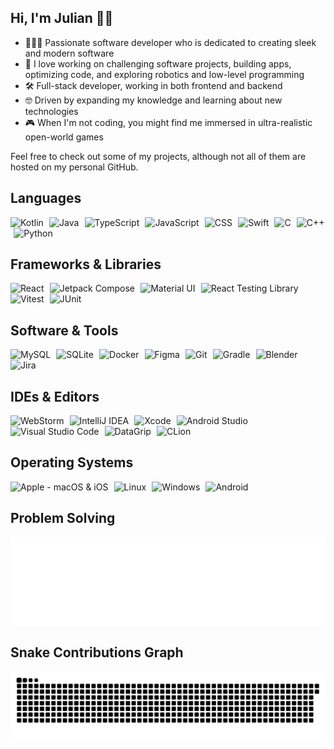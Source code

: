 ## Hi, I'm Julian 👋🏻
* 👨🏻‍💻 Passionate software developer who is dedicated to creating sleek and modern software
* 💯 I love working on challenging software projects, building apps, optimizing code, and exploring robotics and low-level programming
* 🛠️ Full-stack developer, working in both frontend and backend
* 🤓 Driven by expanding my knowledge and learning about new technologies
* 🎮 When I'm not coding, you might find me immersed in ultra-realistic open-world games

Feel free to check out some of my projects, although not all of them are hosted on my personal GitHub.

<!-- Skill icons listed separately for custom spacing and tooltips. Images change color according to theme preferences. -->
## Languages
<picture>
  <source media="(prefers-color-scheme: dark)" srcset="https://skillicons.dev/icons?i=kotlin&theme=dark">
  <source media="(prefers-color-scheme: light)" srcset="https://skillicons.dev/icons?i=kotlin&theme=light">
  <img src="https://skillicons.dev/icons?i=kotlin&theme=dark" alt="Kotlin" title="Kotlin">
</picture>
&VeryThinSpace;
<picture>
  <source media="(prefers-color-scheme: dark)" srcset="https://skillicons.dev/icons?i=java&theme=dark">
  <source media="(prefers-color-scheme: light)" srcset="https://skillicons.dev/icons?i=java&theme=light">
  <img src="https://skillicons.dev/icons?i=java&theme=dark" alt="Java" title="Java">
</picture>
&VeryThinSpace;
<picture>
  <source media="(prefers-color-scheme: dark)" srcset="https://skillicons.dev/icons?i=ts&theme=dark">
  <source media="(prefers-color-scheme: light)" srcset="https://skillicons.dev/icons?i=ts&theme=light">
  <img src="https://skillicons.dev/icons?i=ts&theme=dark" alt="TypeScript" title="TypeScript">
</picture>
&VeryThinSpace;
<picture>
  <source media="(prefers-color-scheme: dark)" srcset="https://skillicons.dev/icons?i=js&theme=dark">
  <source media="(prefers-color-scheme: light)" srcset="https://skillicons.dev/icons?i=js&theme=light">
  <img src="https://skillicons.dev/icons?i=js&theme=dark" alt="JavaScript" title="JavaScript">
</picture>
&VeryThinSpace;
<picture>
  <source media="(prefers-color-scheme: dark)" srcset="https://skillicons.dev/icons?i=css&theme=dark">
  <source media="(prefers-color-scheme: light)" srcset="https://skillicons.dev/icons?i=css&theme=light">
  <img src="https://skillicons.dev/icons?i=css&theme=dark" alt="CSS" title="CSS">
</picture>
&VeryThinSpace;
<picture>
  <source media="(prefers-color-scheme: dark)" srcset="https://skillicons.dev/icons?i=swift&theme=dark">
  <source media="(prefers-color-scheme: light)" srcset="https://skillicons.dev/icons?i=swift&theme=light">
  <img src="https://skillicons.dev/icons?i=swift&theme=dark" alt="Swift" title="Swift">
</picture>
&VeryThinSpace;
<picture>
  <source media="(prefers-color-scheme: dark)" srcset="https://skillicons.dev/icons?i=c&theme=dark">
  <source media="(prefers-color-scheme: light)" srcset="https://skillicons.dev/icons?i=c&theme=light">
  <img src="https://skillicons.dev/icons?i=c&theme=dark" alt="C" title="C">
</picture>
&VeryThinSpace;
<picture>
  <source media="(prefers-color-scheme: dark)" srcset="https://skillicons.dev/icons?i=cpp&theme=dark">
  <source media="(prefers-color-scheme: light)" srcset="https://skillicons.dev/icons?i=cpp&theme=light">
  <img src="https://skillicons.dev/icons?i=cpp&theme=dark" alt="C++" title="C++">
</picture>
&VeryThinSpace;
<picture>
  <source media="(prefers-color-scheme: dark)" srcset="https://skillicons.dev/icons?i=py&theme=dark">
  <source media="(prefers-color-scheme: light)" srcset="https://skillicons.dev/icons?i=py&theme=light">
  <img src="https://skillicons.dev/icons?i=py&theme=dark" alt="Python" title="Python">
</picture>

## Frameworks & Libraries
<picture>
  <source media="(prefers-color-scheme: dark)" srcset="https://skillicons.dev/icons?i=react&theme=dark">
  <source media="(prefers-color-scheme: light)" srcset="https://skillicons.dev/icons?i=react&theme=light">
  <img src="https://skillicons.dev/icons?i=react&theme=dark" alt="React" title="React">
</picture>
&VeryThinSpace;
<picture>
  <source media="(prefers-color-scheme: dark)" srcset="https://go-skill-icons.vercel.app/api/icons?i=jetpackcompose&theme=dark">
  <source media="(prefers-color-scheme: light)" srcset="https://go-skill-icons.vercel.app/api/icons?i=jetpackcompose&theme=light">
  <img src="https://go-skill-icons.vercel.app/api/icons?i=jetpackcompose&theme=dark" alt="Jetpack Compose" title="Jetpack Compose">
</picture>
&VeryThinSpace;
<picture>
  <source media="(prefers-color-scheme: dark)" srcset="https://skillicons.dev/icons?i=materialui&theme=dark">
  <source media="(prefers-color-scheme: light)" srcset="https://skillicons.dev/icons?i=materialui&theme=light">
  <img src="https://skillicons.dev/icons?i=materialui&theme=dark" alt="Material UI" title="Material UI">
</picture>
&VeryThinSpace;
<picture>
  <source media="(prefers-color-scheme: dark)" srcset="https://go-skill-icons.vercel.app/api/icons?i=testinglibrary&theme=dark">
  <source media="(prefers-color-scheme: light)" srcset="https://go-skill-icons.vercel.app/api/icons?i=testinglibrary&theme=light">
  <img src="https://go-skill-icons.vercel.app/api/icons?i=testinglibrary&theme=dark" alt="React Testing Library" title="React Testing Library">
</picture>
&VeryThinSpace;
<picture>
  <source media="(prefers-color-scheme: dark)" srcset="https://go-skill-icons.vercel.app/api/icons?i=vitest&theme=dark">
  <source media="(prefers-color-scheme: light)" srcset="https://go-skill-icons.vercel.app/api/icons?i=vitest&theme=light">
  <img src="https://go-skill-icons.vercel.app/api/icons?i=vitest&theme=dark" alt="Vitest" title="Vitest">
</picture>
&VeryThinSpace;
<picture>
  <source media="(prefers-color-scheme: dark)" srcset="https://go-skill-icons.vercel.app/api/icons?i=junit&theme=dark">
  <source media="(prefers-color-scheme: light)" srcset="https://go-skill-icons.vercel.app/api/icons?i=junit&theme=light">
  <img src="https://go-skill-icons.vercel.app/api/icons?i=junit&theme=dark" alt="JUnit" title="JUnit">
</picture>

## Software & Tools
<picture>
  <source media="(prefers-color-scheme: dark)" srcset="https://skillicons.dev/icons?i=mysql&theme=dark">
  <source media="(prefers-color-scheme: light)" srcset="https://skillicons.dev/icons?i=mysql&theme=light">
  <img src="https://skillicons.dev/icons?i=mysql&theme=dark" alt="MySQL" title="MySQL">
</picture>
&VeryThinSpace;
<picture>
  <source media="(prefers-color-scheme: dark)" srcset="https://skillicons.dev/icons?i=sqlite&theme=dark">
  <source media="(prefers-color-scheme: light)" srcset="https://skillicons.dev/icons?i=sqlite&theme=light">
  <img src="https://skillicons.dev/icons?i=sqlite&theme=dark" alt="SQLite" title="SQLite">
</picture>
&VeryThinSpace;
<picture>
  <source media="(prefers-color-scheme: dark)" srcset="https://skillicons.dev/icons?i=docker&theme=dark">
  <source media="(prefers-color-scheme: light)" srcset="https://skillicons.dev/icons?i=docker&theme=light">
  <img src="https://skillicons.dev/icons?i=docker&theme=dark" alt="Docker" title="Docker">
</picture>
&VeryThinSpace;
<picture>
  <source media="(prefers-color-scheme: dark)" srcset="https://skillicons.dev/icons?i=figma&theme=dark">
  <source media="(prefers-color-scheme: light)" srcset="https://skillicons.dev/icons?i=figma&theme=light">
  <img src="https://skillicons.dev/icons?i=figma&theme=dark" alt="Figma" title="Figma">
</picture>
&VeryThinSpace;
<picture>
  <source media="(prefers-color-scheme: dark)" srcset="https://skillicons.dev/icons?i=git&theme=dark">
  <source media="(prefers-color-scheme: light)" srcset="https://skillicons.dev/icons?i=git&theme=light">
  <img src="https://skillicons.dev/icons?i=git&theme=dark" alt="Git" title="Git">
</picture>
&VeryThinSpace;
<picture>
  <source media="(prefers-color-scheme: dark)" srcset="https://skillicons.dev/icons?i=gradle&theme=dark">
  <source media="(prefers-color-scheme: light)" srcset="https://skillicons.dev/icons?i=gradle&theme=light">
  <img src="https://skillicons.dev/icons?i=gradle&theme=dark" alt="Gradle" title="Gradle">
</picture>
&VeryThinSpace;
<picture>
  <source media="(prefers-color-scheme: dark)" srcset="https://skillicons.dev/icons?i=blender&theme=dark">
  <source media="(prefers-color-scheme: light)" srcset="https://skillicons.dev/icons?i=blender&theme=light">
  <img src="https://skillicons.dev/icons?i=blender&theme=dark" alt="Blender" title="Blender">
</picture>
&VeryThinSpace;
<picture>
  <source media="(prefers-color-scheme: dark)" srcset="https://go-skill-icons.vercel.app/api/icons?i=jira&theme=dark">
  <source media="(prefers-color-scheme: light)" srcset="https://go-skill-icons.vercel.app/api/icons?i=jira&theme=light">
  <img src="https://go-skill-icons.vercel.app/api/icons?i=jira&theme=dark" alt="Jira" title="Jira">
</picture>


## IDEs & Editors
<picture>
  <source media="(prefers-color-scheme: dark)" srcset="https://skillicons.dev/icons?i=webstorm&theme=dark">
  <source media="(prefers-color-scheme: light)" srcset="https://skillicons.dev/icons?i=webstorm&theme=light">
  <img src="https://skillicons.dev/icons?i=webstorm&theme=dark" alt="WebStorm" title="WebStorm">
</picture>
&VeryThinSpace;
<picture>
  <source media="(prefers-color-scheme: dark)" srcset="https://skillicons.dev/icons?i=idea&theme=dark">
  <source media="(prefers-color-scheme: light)" srcset="https://skillicons.dev/icons?i=idea&theme=light">
  <img src="https://skillicons.dev/icons?i=idea&theme=dark" alt="IntelliJ IDEA" title="IntelliJ IDEA">
</picture>
&VeryThinSpace;
<picture>
  <source media="(prefers-color-scheme: dark)" srcset="https://go-skill-icons.vercel.app/api/icons?i=xcode&theme=dark">
  <source media="(prefers-color-scheme: light)" srcset="https://go-skill-icons.vercel.app/api/icons?i=xcode&theme=light">
  <img src="https://go-skill-icons.vercel.app/api/icons?i=xcode&theme=dark" alt="Xcode" title="Xcode">
</picture>
&VeryThinSpace;
<picture>
  <source media="(prefers-color-scheme: dark)" srcset="https://skillicons.dev/icons?i=androidstudio&theme=dark">
  <source media="(prefers-color-scheme: light)" srcset="https://skillicons.dev/icons?i=androidstudio&theme=light">
  <img src="https://skillicons.dev/icons?i=androidstudio&theme=dark" alt="Android Studio" title="Android Studio">
</picture>
&VeryThinSpace;
<picture>
  <source media="(prefers-color-scheme: dark)" srcset="https://skillicons.dev/icons?i=vscode&theme=dark">
  <source media="(prefers-color-scheme: light)" srcset="https://skillicons.dev/icons?i=vscode&theme=light">
  <img src="https://skillicons.dev/icons?i=vscode&theme=dark" alt="Visual Studio Code" title="Visual Studio Code">
</picture>
&VeryThinSpace;
<picture>
  <source media="(prefers-color-scheme: dark)" srcset="https://go-skill-icons.vercel.app/api/icons?i=datagrip&theme=dark">
  <source media="(prefers-color-scheme: light)" srcset="https://go-skill-icons.vercel.app/api/icons?i=datagrip&theme=light">
  <img src="https://go-skill-icons.vercel.app/api/icons?i=datagrip&theme=dark" alt="DataGrip" title="DataGrip">
</picture>
&VeryThinSpace;
<picture>
  <source media="(prefers-color-scheme: dark)" srcset="https://skillicons.dev/icons?i=clion&theme=dark">
  <source media="(prefers-color-scheme: light)" srcset="https://skillicons.dev/icons?i=clion&theme=light">
  <img src="https://skillicons.dev/icons?i=clion&theme=dark" alt="CLion" title="CLion">
</picture>

## Operating Systems
<picture>
  <source media="(prefers-color-scheme: dark)" srcset="https://skillicons.dev/icons?i=apple&theme=dark">
  <source media="(prefers-color-scheme: light)" srcset="https://skillicons.dev/icons?i=apple&theme=light">
  <img src="https://skillicons.dev/icons?i=apple&theme=dark" alt="Apple - macOS & iOS" title="Apple - macOS & iOS">
</picture>
&VeryThinSpace;
<picture>
  <source media="(prefers-color-scheme: dark)" srcset="https://skillicons.dev/icons?i=linux&theme=dark">
  <source media="(prefers-color-scheme: light)" srcset="https://skillicons.dev/icons?i=linux&theme=light">
  <img src="https://skillicons.dev/icons?i=linux&theme=dark" alt="Linux" title="Linux">
</picture>
&VeryThinSpace;
<picture>
  <source media="(prefers-color-scheme: dark)" srcset="https://skillicons.dev/icons?i=windows&theme=dark">
  <source media="(prefers-color-scheme: light)" srcset="https://skillicons.dev/icons?i=windows&theme=light">
  <img src="https://skillicons.dev/icons?i=windows&theme=dark" alt="Windows" title="Windows">
</picture>
&VeryThinSpace;
<picture>
  <source media="(prefers-color-scheme: dark)" srcset="https://go-skill-icons.vercel.app/api/icons?i=android&theme=dark">
  <source media="(prefers-color-scheme: light)" srcset="https://go-skill-icons.vercel.app/api/icons?i=android&theme=light">
  <img src="https://go-skill-icons.vercel.app/api/icons?i=android&theme=dark" alt="Android" title="Android">
</picture>

## Problem Solving
<p align="center">
  <a href="https://leetcode.com/u/ProjectUniverse/">
      <img src="https://raw.githubusercontent.com/projectuniverse/projectuniverse/output/leetcode.svg" alt="My LeetCode statistics">
  </a>
</p>

## Snake Contributions Graph
<p align="center">
  <picture>
    <source media="(prefers-color-scheme: dark)" srcset="https://raw.githubusercontent.com/projectuniverse/projectuniverse/output/github-contribution-grid-snake-dark.svg">
    <source media="(prefers-color-scheme: light)" srcset="https://raw.githubusercontent.com/projectuniverse/projectuniverse/output/github-contribution-grid-snake.svg">
    <img src="https://raw.githubusercontent.com/projectuniverse/projectuniverse/output/github-contribution-grid-snake-dark.svg" alt="Animation of a snake eating my contributions graph">
  </picture>
</p>
